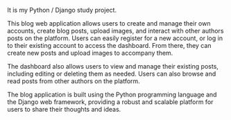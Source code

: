 It is my Python / Django study project. 

This blog web application allows users to create and manage their own accounts, create blog posts, upload images, and interact with other authors posts on the platform. Users can easily register for a new account, or log in to their existing account to access the dashboard. From there, they can create new posts and upload images to accompany them.

The dashboard also allows users to view and manage their existing posts, including editing or deleting them as needed. Users can also browse and read posts from other authors on the platform.

The blog application is built using the Python programming language and the Django web framework, providing a robust and scalable platform for users to share their thoughts and ideas. 
